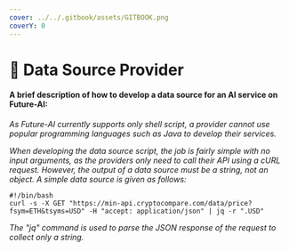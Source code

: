 ```yaml
---
cover: ../../.gitbook/assets/GITBOOK.png
coverY: 0
---
```


# 🔹 Data Source Provider

#### A brief description of how to develop a data source for an AI service on Future-AI:

_As Future-AI currently supports only shell script, a provider cannot use popular programming languages such as Java to develop their services._

_When developing the data source script, the job is fairly simple with no input arguments, as the providers only need to call their API using a cURL request. However, the output of a data source must be a string, not an object. A simple data source is given as follows:_

```
#!/bin/bash
curl -s -X GET "https://min-api.cryptocompare.com/data/price?fsym=ETH&tsyms=USD" -H "accept: application/json" | jq -r ".USD"
```

_The "jq" command is used to parse the JSON response of the request to collect only a string._
